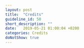 ```yaml
---
layout: post
title:  "Credits"
guideline_id: 50
short_description: ""
date:   2019-05-21 01:00:04 +0200
categories: Credits
doNotShow: true
---
```

